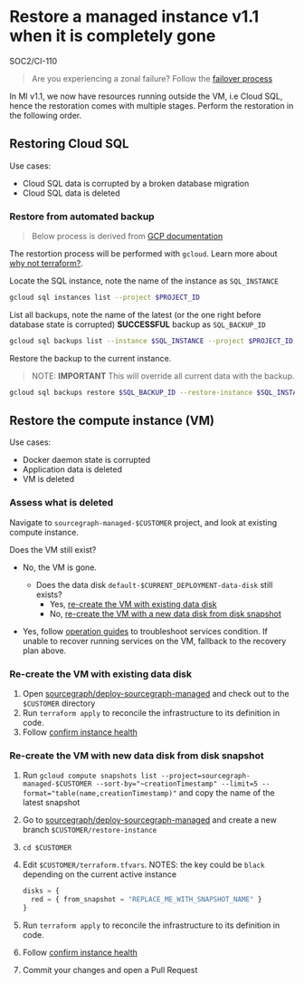 # Restore a managed instance v1.1 when it is completely gone

<span class="badge badge-note">SOC2/CI-110</span>

> Are you experiencing a zonal failure? Follow the [failover process](./mi1-1_failover_process.md)

In MI v1.1, we now have resources running outside the VM, i.e Cloud SQL, hence the restoration comes with multiple stages. Perform the restoration in the following order.

## Restoring Cloud SQL

Use cases:

- Cloud SQL data is corrupted by a broken database migration
- Cloud SQL data is deleted

### Restore from automated backup

> Below process is derived from [GCP documentation](https://cloud.google.com/sql/docs/postgres/backup-recovery/restoring#gcloud)

The restortion process will be performed with `gcloud`. Learn more about [why not terraform?](https://registry.terraform.io/providers/hashicorp/google/latest/docs/resources/sql_database_instance#restore_backup_context).

Locate the SQL instance, note the name of the instance as `SQL_INSTANCE`

```sh
gcloud sql instances list --project $PROJECT_ID
```

List all backups, note the name of the latest (or the one right before database state is corrupted) **SUCCESSFUL** backup as `SQL_BACKUP_ID`

```sh
gcloud sql backups list --instance $SQL_INSTANCE --project $PROJECT_ID
```

Restore the backup to the current instance.

> NOTE: **IMPORTANT** This will override all current data with the backup.

```sh
gcloud sql backups restore $SQL_BACKUP_ID --restore-instance $SQL_INSTANCE --project $PROJECT_ID
```

## Restore the compute instance (VM)

Use cases:

- Docker daemon state is corrupted
- Application data is deleted
- VM is deleted

### Assess what is deleted

Navigate to `sourcegraph-managed-$CUSTOMER` project, and look at existing compute instance.

Does the VM still exist?

- No, the VM is gone.

  - Does the data disk `default-$CURRENT_DEPLOYMENT-data-disk` still exists?
    - Yes, [re-create the VM with existing data disk](##re-create-the-vm-with-existing-data-disk)
    - No, [re-create the VM with a new data disk from disk snapshot](##re-create-the-vm-with-new-data-disk-from-disk-snapshot)

- Yes, follow [operation guides](../operations.md) to troubleshoot services condition. If unable to recover running services on the VM, fallback to the recovery plan above.

### Re-create the VM with existing data disk

1. Open [sourcegraph/deploy-sourcegraph-managed] and check out to the `$CUSTOMER` directory
1. Run `terraform apply` to reconcile the infrastructure to its definition in code.
1. Follow [confirm instance health](../operations.md#confirm-instance-health)

### Re-create the VM with new data disk from disk snapshot

1. Run `gcloud compute snapshots list --project=sourcegraph-managed-$CUSTOMER --sort-by="~creationTimestamp" --limit=5 --format="table(name,creationTimestamp)"` and copy the name of the latest snapshot
1. Go to [sourcegraph/deploy-sourcegraph-managed] and create a new branch `$CUSTOMER/restore-instance`
1. `cd $CUSTOMER`
1. Edit `$CUSTOMER/terraform.tfvars`. NOTES: the key could be `black` depending on the current active instance

   ```tf
   disks = {
     red = { from_snapshot = "REPLACE_ME_WITH_SNAPSHOT_NAME" }
   }
   ```

1. Run `terraform apply` to reconcile the infrastructure to its definition in code.
1. Follow [confirm instance health](../operations.md#confirm-instance-health)
1. Commit your changes and open a Pull Request

[sourcegraph/deploy-sourcegraph-managed]: https://github.com/sourcegraph/deploy-sourcegraph-managed
